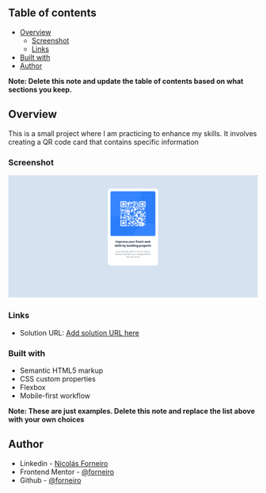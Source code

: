 ## Table of contents

- [Overview](#overview)
  - [Screenshot](#screenshot)
  - [Links](#links)
- [Built with](#built-with)
- [Author](#author)

**Note: Delete this note and update the table of contents based on what sections you keep.**

## Overview

This is a small project where I am practicing to enhance my skills. It involves creating a QR code card that contains specific information

### Screenshot

![](./images/qr-code-screenshot.png)

### Links

- Solution URL: [Add solution URL here](https://your-solution-url.com)

### Built with

- Semantic HTML5 markup
- CSS custom properties
- Flexbox
- Mobile-first workflow

**Note: These are just examples. Delete this note and replace the list above with your own choices**

## Author

- Linkedin - [Nicolás Forneiro](https://www.linkedin.com/feed/)
- Frontend Mentor - [@forneiro](https://www.frontendmentor.io/profile/forneiro)
- Github - [@forneiro](https://github.com/forneiro)
